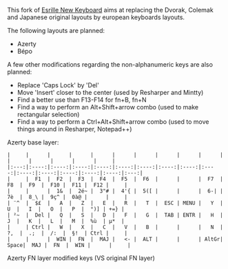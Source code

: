 This fork of [Esrille New Keyboard](https://github.com/esrille/new-keyboard) aims at replacing the Dvorak, Colemak and Japanese original layouts by european keyboards layouts.  


The following layouts are planned:
 - Azerty
 - Bépo
 
 
A few other modifications regarding the non-alphanumeric keys are also planned:
 - Replace 'Caps Lock' by 'Del'
 - Move 'Insert' closer to the center (used by Resharper and Mintty)
 - Find a better use than F13-F14 for fn+B, fn+N
 - Find a way to perform an Alt+Shift+arrow combo (used to make rectangular selection)
 - Find a way to perform a Ctrl+Alt+Shift+arrow combo (used to move things around in Resharper, Notepad++)

Azerty base layer:
```
|     |      |      |      |      |      |      |      |      |      |      |      |      |      |      |     |
|:---:|:----:|:----:|:----:|:----:|:----:|:----:|:----:|:----:|:----:|:----:|:----:|:----:|:----:|:----:|:---:|
|     |  F1  |  F2  |  F3  |  F4  |  F5  |  F6  |      |      |  F7  |  F8  |  F9  |  F10 |  F11 |  F12 |     |
|     |      |  1&  |  2é~ |  3"# |  4'{ |  5([ |      |      |  6-| |  7è  |  8_\ |  9ç^ |  0à@ |      |     |
| ¨^  |  $£  |   A  |   Z  |   E  |   R  |   T  |  ESC | MENU |   Y  |   U  |   I  |   O  |   P  |  °)] | +=} |
| ²~  |  Del |   Q  |   S  |   D  |   F  |   G  |  TAB | ENTR |   H  |   J  |   K  |   L  |   M  |  %ù  | µ*  |
|     | Ctrl |   W  |   X  |   C  |   V  |   B  |      |      |   N  |  ?,  |  .;  |  /:  |  §!  | Ctrl |     |
|     |      |  WIN |  FN  |  MAJ |   <- |  ALT |      |      | AltGr| Space|  MAJ |  FN  |  WIN |      |     |
```

Azerty FN layer modified keys (VS original FN layer)